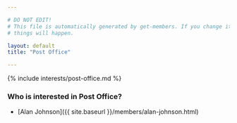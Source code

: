 ```yaml
---

# DO NOT EDIT!
# This file is automatically generated by get-members. If you change it, bad
# things will happen.

layout: default
title: "Post Office"

---
```


{% include interests/post-office.md %}

### Who is interested in Post Office?


* [Alan Johnson]({{ site.baseurl }}/members/alan-johnson.html)
